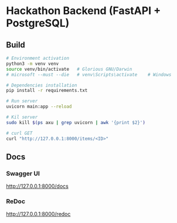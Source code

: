 # Hackathon Backend (FastAPI + PostgreSQL)

## Build

```bash
# Environment activation
python3 -m venv venv
source venv/bin/activate   # Glorious GNU/Darwin
# microsoft --must --die   # venv\Scripts\activate    # Windows

# Dependencies installation
pip install -r requirements.txt

# Run server
uvicorn main:app --reload

# Kil server
sudo kill $(ps axu | grep uvicorn | awk '{print $2}')

# curl GET
curl "http://127.0.0.1:8000/items/<ID>"
```

## Docs
### Swagger UI
http://127.0.0.1:8000/docs

### ReDoc
http://127.0.0.1:8000/redoc

